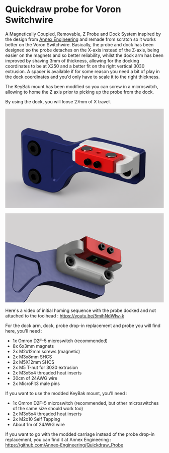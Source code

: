 # Quickdraw probe for Voron Switchwire
A Magnetically Coupled, Removable, Z Probe and Dock System inspired by the design from [Annex Engineering](https://github.com/Annex-Engineering/Quickdraw_Probe) and remade from scratch so it works better on the Voron Switchwire. Basically, the probe and dock has been designed so the probe detaches on the X-axis instead of the Z-axis, being easier on the magnets and so better reliability, whilst the dock arm has been improved by shaving 3mm of thickness, allowing for the docking coordinates to be at X250 and a better fit on the right vertical 3030 extrusion. A spacer is available if for some reason you need a bit of play in the dock coordinates and you'd only have to scale it to the right thickness.

The KeyBak mount has been modified so you can screw in a microswitch, allowing to home the Z axis prior to picking up the probe from the dock.

By using the dock, you will loose 27mm of X travel.

![alt text](Pictures/quickdraw_SW_remix.png)

![alt text](Pictures/quickdraw_SW_probe.png)

Here's a video of initial homing sequence with the probe docked and not attached to the toolhead :
https://youtu.be/5mihNdWIw-k

For the dock arm, dock, probe drop-in replacement and probe you will find here, you'll need :
* 1x Omron D2F-5 microswitch (recommended)
* 8x 6x3mm magnets
* 2x M2x12mm screws (magnetic)
* 2x M3x8mm SHCS
* 2x M5X12mm SHCS
* 2x M5 T-nut for 3030 extrusion
* 2x M3x5x4 threaded heat inserts
* 30cm of 24AWG wire
* 2x MicroFit3 male pins

If you want to use the modded KeyBak mount, you'll need :
* 1x Omron D2F-5 microswitch (recommended, but other microswitches of the same size should work too)
* 2x M3x5x4 threaded heat inserts
* 2x M2x10 Self Tapping
* About 1m of 24AWG wire

If you want to go with the modded carriage instead of the probe drop-in replacement, you can find it at Annex Engineering : https://github.com/Annex-Engineering/Quickdraw_Probe
